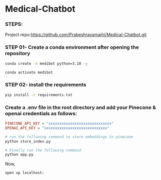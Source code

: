# Medical-Chatbot

### STEPS:

Project repo:https://github.com/Prabeshrayamajhi/Medical-Chatbot.git

### STEP 01- Create a conda environment after opening the repository

```bash
conda create -n medibot python=3.10 -y
```


```bash
conda activate medibot

```


### STEP 02- install the requirements

```bash
pip install -r requirements.txt

```
### Create a .env file in the root directory and add your Pinecone & openai credentials as follows:

```ini
PINECONE_API_KEY = "xxxxxxxxxxxxxxxxxxxxxxxxxxxxx"
OPENAI_API_KEY = "xxxxxxxxxxxxxxxxxxxxxxxxxxxxx"
```

```bash
# run the following command to store embeddings to pinecone
python store_index.py
```
```bash
# Finally run the following command
python app.py
```

Now,
```bash
open up localhost:
```